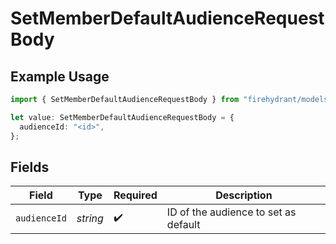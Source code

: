 # SetMemberDefaultAudienceRequestBody

## Example Usage

```typescript
import { SetMemberDefaultAudienceRequestBody } from "firehydrant/models/operations";

let value: SetMemberDefaultAudienceRequestBody = {
  audienceId: "<id>",
};
```

## Fields

| Field                                | Type                                 | Required                             | Description                          |
| ------------------------------------ | ------------------------------------ | ------------------------------------ | ------------------------------------ |
| `audienceId`                         | *string*                             | :heavy_check_mark:                   | ID of the audience to set as default |